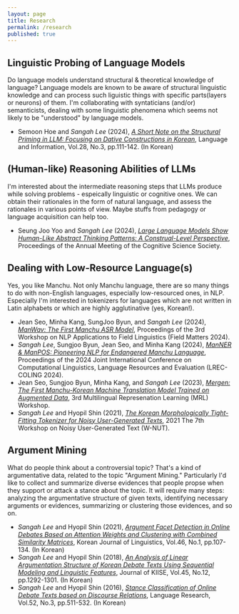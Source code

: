```yaml
---
layout: page
title: Research
permalink: /research
published: true
---
```


<div class="page" markdown="1">

<!-- {% capture page_subtitle %}
<img
    class="me"
    alt="{{ author.name }}"
    src="{{ site.author.photo | relative_url }}"
    srcset="{{ site.author.photo2x | relative_url }} 2x"
/>
{% endcapture %}
 -->
<!-- {% include page/title.html title=page.title subtitle=page_subtitle %} -->


## Linguistic Probing of Language Models

Do language models understand structural & theoretical knowledge of language? Language models are known to be aware of structural linguistic knowledge and can process such liguistic things with specific parts(layers or neurons) of them. I'm collaborating with syntaticians (and/or) semanticists, dealing with some linguistic phenomena which seems not likely to be "understood" by language models. 
* Semoon Hoe and *Sangah Lee* (2024), [*A Short Note on the Structural Priming in LLM: Focusing on Dative Constructions in Korean*](https://www.kci.go.kr/kciportal/ci/sereArticleSearch/ciSereArtiView.kci?sereArticleSearchBean.artiId=ART003167870), Language and Information, Vol.28, No.3, pp.111-142. (In Korean)


## (Human-like) Reasoning Abilities of LLMs
I'm interested about the intermediate reasoning steps that LLMs produce while solving problems - espeically linguistic or cognitive ones. We can obtain their rationales in the form of natural language, and assess the rationales in various points of view. Maybe stuffs from pedagogy or language acquisition can help too.
* Seung Joo Yoo and *Sangah Lee* (2024), [*Large Language Models Show Human-Like Abstract Thinking Patterns: A Construal-Level Perspective*](https://escholarship.org/uc/item/3f28f61v), Proceedings of the Annual Meeting of the Cognitive Science Society.


## Dealing with Low-Resource Language(s)
Yes, you like Manchu. Not only Manchu language, there are so many things to do with non-English languages, especially low-resourced ones, in NLP. Especially I'm interested in tokenizers for languages which are not written in Latin alphabets or which are highly agglutinative (yes, Korean!).
* Jean Seo, Minha Kang, SungJoo Byun, and *Sangah Lee* (2024), [*ManWav: The First Manchu ASR Model*](https://aclanthology.org/2024.fieldmatters-1.2/), Proceedings of the 3rd Workshop on NLP Applications to Field Linguistics (Field Matters 2024).
* *Sangah Lee*, Sungjoo Byun, Jean Seo, and Minha Kang (2024), [*ManNER & ManPOS: Pioneering NLP for Endangered Manchu Language*](https://aclanthology.org/2024.lrec-main.961/), Proceedings of the 2024 Joint International Conference on Computational Linguistics, Language Resources and Evaluation (LREC-COLING 2024).
* Jean Seo, Sungjoo Byun, Minha Kang, and *Sangah Lee* (2023), [*Mergen: The First Manchu-Korean Machine Translation Model Trained on Augmented Data*](https://aclanthology.org/2023.mrl-1.10/), 3rd Multilingual Represenation Learning (MRL) Workshop.
* *Sangah Lee* and Hyopil Shin (2021), [*The Korean Morphologically Tight-Fitting Tokenizer for Noisy User-Generated Texts*](https://aclanthology.org/2021.wnut-1.45/), 2021 The 7th Workshop on Noisy User-Generated Text (W-NUT).


## Argument Mining
What do people think about a controversial topic? That's a kind of argumentative data, related to the topic "Argument Mining." Particularly I'd like to collect and summarize diverse evidences that people propse when they support or attack a stance about the topic. It will require many steps: analyzing the argumentative structure of given texts, identifying necessary arguments or evidences, summarizing or clustering those evidences, and so on.
* *Sangah Lee* and Hyopil Shin (2021), [*Argument Facet Detection in Online Debates Based on Attention Weights and Clustering with Combined Similarity Matrices*](https://www.kci.go.kr/kciportal/ci/sereArticleSearch/ciSereArtiView.kci?sereArticleSearchBean.artiId=ART002700895), Korean Journal of Linguistics, Vol.46, No.1, pp.107-134. (In Korean)
* *Sangah Lee* and Hyopil Shin (2018), [*An Analysis of Linear Argumentation Structure of Korean Debate Texts Using Sequential Modeling and Linguistic Features*](https://www.dbpia.co.kr/journal/articleDetail?nodeId=NODE07575594), Journal of KIISE, Vol.45, No.12, pp.1292-1301. (In Korean)
* *Sangah Lee* and Hyopil Shin (2016), [*Stance Classification of Online Debate Texts based on Discourse Relations*](https://www.kci.go.kr/kciportal/ci/sereArticleSearch/ciSereArtiView.kci?sereArticleSearchBean.artiId=ART002185479), Language Research, Vol.52, No.3, pp.511-532. (In Korean)




</div>
